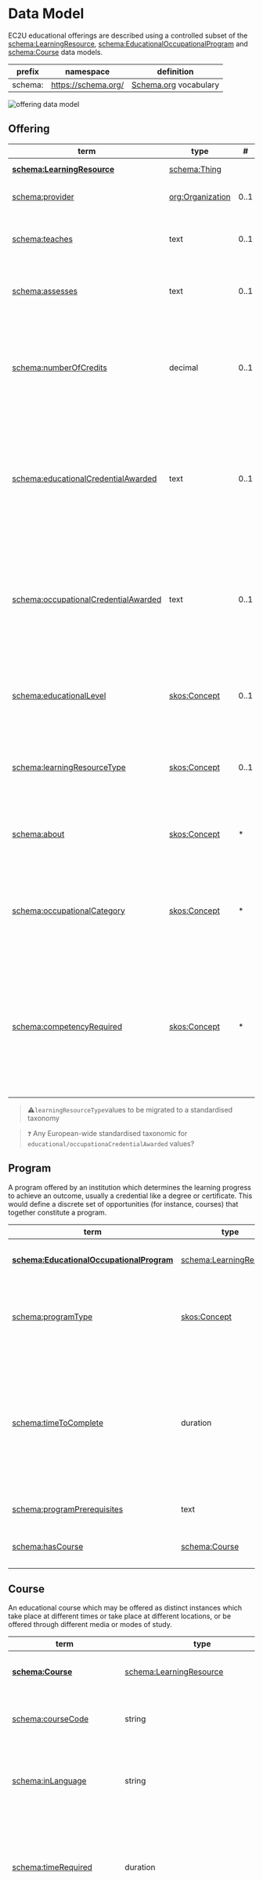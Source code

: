 # Data Model

EC2U educational offerings are described using a controlled subset of
the [schema:LearningResource](https://schema.org/LearningResource), [schema:EducationalOccupationalProgram](https://schema.org/EducationalOccupationalProgram)
and  [schema:Course](https://schema.org/Course) data models.

| prefix  | namespace           | definition                                   |
|---------|---------------------|----------------------------------------------|
| schema: | https://schema.org/ | [Schema.org](https://schema.org/) vocabulary |

![offering data model](index/offerings.svg)

## Offering

| term                                                                                     | type                                       | #    | description                                                                                                                                                                                                                                                      |
|------------------------------------------------------------------------------------------|--------------------------------------------|------|------------------------------------------------------------------------------------------------------------------------------------------------------------------------------------------------------------------------------------------------------------------|
| **[schema:LearningResource](https://schema.org/LearningResource)**                       | [schema:Thing](things.md#thing)            |      | educational offering                                                                                                                                                                                                                                             |
| [schema:provider](https://schema.org/provider)                                           | [org:Organization](agents.md#organization) | 0..1 | link to the resource provider                                                                                                                                                                                                                                    |
| [schema:teaches](https://schema.org/teaches)                                             | text                                       | 0..1 | description of target competency or learning contents                                                                                                                                                                                                            |
| [schema:assesses](https://schema.org/assesses)                                           | text                                       | 0..1 | description of expected competency or learning outcome                                                                                                                                                                                                           |
| [schema:numberOfCredits](https://schema.org/numberOfCredits)                             | decimal                                    | 0..1 | number of [European Credit Transfer and Accumulation System (ECTS)](https://education.ec.europa.eu/education-levels/higher-education/inclusive-and-connected-higher-education/european-credit-transfer-and-accumulation-system) credits on successful completion |
| [schema:educationalCredentialAwarded](https://schema.org/educationalCredentialAwarded)   | text                                       | 0..1 | description of the qualification, award, certificate, diploma or other educational credential awarded on successful completion                                                                                                                                   |
| [schema:occupationalCredentialAwarded](https://schema.org/occupationalCredentialAwarded) | text                                       | 0..1 | description of the qualification, award, certificate, diploma or other occupational credential awarded on successful completion                                                                                                                                  |
| [schema:educationalLevel](https://schema.org/educationalLevel)                           | [skos:Concept](concepts.md#concept)        | 0..1 | educational level of the resource as a link to an entry in the [ISCED 2011](/concepts/isced-2011) taxonomy                                                                                                                                                       |
| [schema:learningResourceType](https://schema.org/learningResourceType)                   | [skos:Concept](concepts.md#concept)        | 0..1 | resource type as a link to an entry in the [EC2U Offering Types](/concepts/offering-types) taxonomy                                                                                                                                                              |
| [schema:about](https://schema.org/about)                                                 | [skos:Concept](concepts.md#concept)        | *    | resource topics as links to  entries in the [EuroSciVoc](/concepts/euroscivoc) taxonomy                                                                                                                                                                          |
| [schema:occupationalCategory](https://schema.org/occupationalCategory)                   | [skos:Concept](concepts.md#concept)        | *    | the target occupational sectors of the resource as links to entries in the [ESCO Occupations](/concepts/esco-occupations) taxonomy                                                                                                                               |
| [schema:competencyRequired](https://schema.org/competencyRequired)                       | [skos:Concept](concepts.md#concept)        | *    | knowledge, skill, ability to be demonstrated in order to earn related educational or occupational credentials as links to entries [ESCO Skills](/concepts/esco-skills) taxonomy                                                                                  |

> **⚠️**`learningResourceType`values to be migrated to a standardised taxonomy

> `❓` Any European-wide standardised taxonomic for `educational/occupationaCredentialAwarded` values?

## Program

A program offered by an institution which determines the learning progress to achieve an outcome, usually a credential
like a degree or certificate. This would define a discrete set of opportunities (for instance, courses) that together
constitute a program.

| term                                                                                           | type                                          | #    | description                                                                                                                                                                                                  |
|------------------------------------------------------------------------------------------------|-----------------------------------------------|------|--------------------------------------------------------------------------------------------------------------------------------------------------------------------------------------------------------------|
| **[schema:EducationalOccupationalProgram](https://schema.org/EducationalOccupationalProgram)** | [schema:LearningResource](#learning-resource) |      | educational or occupational program                                                                                                                                                                          |
| [schema:programType](https://schema.org/programType)                                           | [skos:Concept](concepts.md#concept)           | 0..1 | program type as a link to an entry in the [EC2U Offering Types](/concepts/offering-types) taxonomy                                                                                                           |
| [schema:timeToComplete](https://schema.org/timeToComplete)                                     | duration                                      | 0..1 | expected length of time to complete the program if attending full-time, as a [ISO 8601 duration](https://en.wikipedia.org/wiki/ISO_8601#Durations) value (e.g. `P6M` for 6 months or `PT120H` for 120 hours) |
| [schema:programPrerequisites](https://schema.org/programPrerequisites)                         | text                                          | 0..1 | description of enrolment requirements                                                                                                                                                                        |
| [schema:hasCourse](https://schema.org/hasCourse)                                               | [schema:Course](#course)                      | *    | links to the courses that are part of the program                                                                                                                                                            |

## Course

An educational course which may be offered as distinct instances which take place at different times or take place at
different locations, or be offered through different media or modes of study.

| term                                                                 | type                                              |      | description                                                                                                                                          |
|----------------------------------------------------------------------|---------------------------------------------------|------|------------------------------------------------------------------------------------------------------------------------------------------------------|
| **[schema:Course](https://schema.org/Course)**                       | [schema:LearningResource](#learning-resource)     |      | educational or occupational course                                                                                                                   |
| [schema:courseCode](https://schema.org/courseCode)                   | string                                            | 0..1 | course identifier assigned by the course provider                                                                                                    |
| [schema:inLanguage](https://schema.org/inLanguage)                   | string                                            | 0..1 | 2-letters [IETF BCP 47](http://tools.ietf.org/html/bcp47) code of the teaching / evaluation language (e.g. `en` )                                    |
| [schema:timeRequired](https://schema.org/timeRequired)               | duration                                          | 0..1 | scheduled workload in [ISO 8601 duration](https://www.w3.org/TR/xmlschema-2/#duration) format; hour‑based duration (e.g. `PT60H`) strongly suggested |
| [schema:coursePrerequisites](https://schema.org/coursePrerequisites) | text                                              | 0..1 | description of admission requirements                                                                                                                |
| ‹inProgram› = ^[schema:hasCourse](https://schema.org/hasCourse)      | [schema:EducationalOccupationalProgram](#program) | *    | links to the programs the course is part of                                                                                                          |
